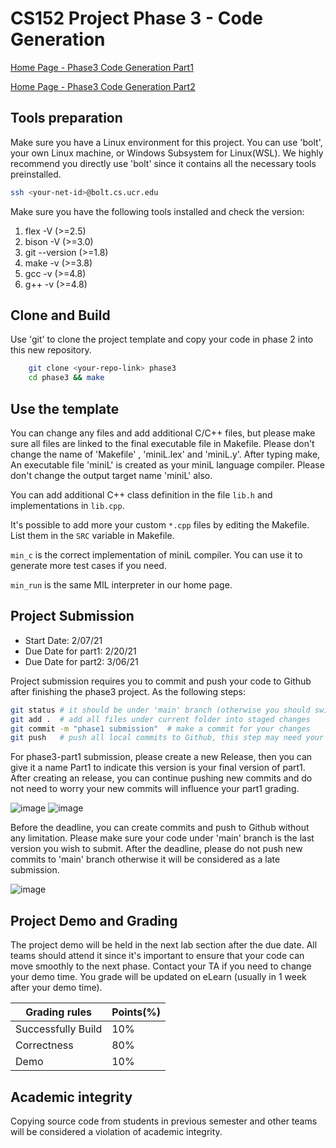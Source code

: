 CS152 Project Phase 3 - Code Generation
========================================

[Home Page - Phase3 Code Generation Part1](https://www.cs.ucr.edu/~dtan004/proj3/phase3_code_generator.html)

[Home Page - Phase3 Code Generation Part2](https://www.cs.ucr.edu/~dtan004/proj4/phase3_code_generator.html)


## Tools preparation

Make sure you have a Linux environment for this project. You can use 'bolt', your own Linux machine, or Windows Subsystem for Linux(WSL). We highly recommend you directly use 'bolt' since it contains all the necessary tools preinstalled. 

```sh
ssh <your-net-id>@bolt.cs.ucr.edu
```

Make sure you have the following tools installed and check the version:
1. flex -V       (>=2.5)
2. bison -V      (>=3.0)
3. git --version (>=1.8)
4. make -v       (>=3.8)
5. gcc -v        (>=4.8)
6. g++ -v        (>=4.8)

## Clone and Build

Use 'git' to clone the project template and copy your code in phase 2 into this new repository.

```sh
    git clone <your-repo-link> phase3
    cd phase3 && make
```

## Use the template

You can change any files and add additional C/C++ files, but please make sure all files are linked to the final executable file in Makefile. Please don't change the name of 'Makefile' , 'miniL.lex' and 'miniL.y'. After typing make, An executable file 'miniL' is created as your miniL language compiler. Please don't change the output target name 'miniL' also.

You can add additional C++ class definition in the file `lib.h` and implementations in `lib.cpp`.

It's possible to add more your custom `*.cpp` files by editing the Makefile. List them in the `SRC` variable in Makefile. 

`min_c` is the correct implementation of miniL compiler. You can use it to generate more test cases if you need.

`min_run` is the same MIL interpreter in our home page.

## Project Submission 

* Start Date:           2/07/21
* Due Date for part1:   2/20/21
* Due Date for part2:   3/06/21

Project submission requires you to commit and push your code to Github after finishing the phase3 project. As the following steps:
```sh
git status # it should be under 'main' branch (otherwise you should switch to 'main' branch by typing 'git checkout main')
git add .  # add all files under current folder into staged changes
git commit -m "phase1 submission"  # make a commit for your changes
git push   # push all local commits to Github, this step may need your username and password of Github
```

For phase3-part1 submission, please create a new Release, then you can give it a name Part1 to indicate this version is your final version of part1. After creating an release, you can continue pushing new commits and do not need to worry your new commits will influence your part1 grading.

![image](https://user-images.githubusercontent.com/6300305/152875849-ed6f8491-bcb9-468e-8fca-626732aa06e6.png)
![image](https://user-images.githubusercontent.com/6300305/152875944-c2c4df84-e445-4ce3-be75-3e6a342ff8ef.png)


Before the deadline, you can create commits and push to Github without any limitation. Please make sure your code under 'main' branch is the last version you wish to submit. After the deadline, please do not push new commits to 'main' branch otherwise it will be considered as a late submission.

![image](https://user-images.githubusercontent.com/6300305/148487911-7bcaa3ac-2c8e-4ee3-9ead-ab908d5e1710.png)


## Project Demo and Grading

The project demo will be held in the next lab section after the due date. All teams should attend it since it's important to ensure that your code can move smoothly to the next phase. Contact your TA if you need to change your demo time. 
You grade will be updated on eLearn (usually in 1 week after your demo time). 

| Grading rules | Points(%) |
| ---------------- | -- |
|Successfully Build| 10%|
|Correctness       | 80%|
|Demo              | 10%|

## Academic integrity

Copying source code from students in previous semester and other teams will be considered a violation of academic integrity. 
